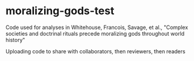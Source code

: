 # moralizing-gods-test
Code used for analyses in Whitehouse, Francois, Savage, et al., "Complex societies and doctrinal rituals precede moralizing gods throughout world history"

Uploading code to share with collaborators, then reviewers, then readers
